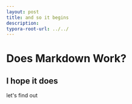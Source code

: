 ```yaml
---
layout: post
title: and so it begins
description: 
typora-root-url: ../../
---
```

# Does Markdown Work?
## I hope it does
let's find out